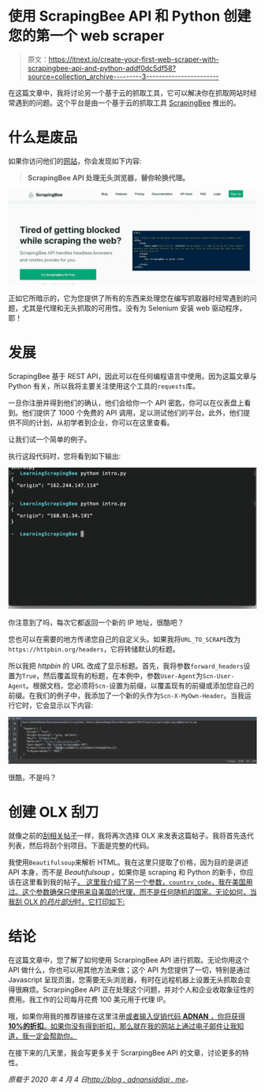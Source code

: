 # 使用 ScrapingBee API 和 Python 创建您的第一个 web scraper

> 原文：<https://itnext.io/create-your-first-web-scraper-with-scrapingbee-api-and-python-addf0dc5df58?source=collection_archive---------3----------------------->

在这篇文章中，我将讨论另一个基于云的抓取工具，它可以解决你在抓取网站时经常遇到的问题。这个平台是由一个基于云的抓取工具 [ScrapingBee](https://www.scrapingbee.com?fpr=adnan-35) 推出的。

# 什么是废品

如果你访问他们的[网站](https://www.scrapingbee.com?fpr=adnan-35)，你会发现如下内容:

> **ScrapingBee API 处理无头浏览器，替你轮换代理。**

![](img/cf220b120b6b5436255bc6e731cd2983.png)

正如它所暗示的，它为您提供了所有的东西来处理您在编写抓取器时经常遇到的问题，尤其是代理和无头抓取的可用性。没有为 Selenium 安装 web 驱动程序，耶！

# 发展

ScrapingBee 基于 REST API，因此可以在任何编程语言中使用。因为这篇文章与 Python 有关，所以我将主要关注使用这个工具的`requests`库。

一旦你注册并得到他们的确认，他们会给你一个 API 密匙，你可以在仪表盘上看到。他们提供了 1000 个免费的 API 调用，足以测试他们的平台。此外，他们提供不同的计划，从初学者到企业，你可以在这里查看。

让我们试一个简单的例子。

执行这段代码时，您将看到如下输出:

![](img/0b322455ca7f7c19ee2ffeee55713d6d.png)

你注意到了吗，每次它都返回一个新的 IP 地址，很酷吧？

您也可以在需要的地方传递您自己的自定义头。如果我将`URL_TO_SCRAPE`改为`https://httpbin.org/headers`，它将转储默认的标题。

所以我把 *httpbin* 的 URL 改成了显示标题。首先，我将参数`forward_headers`设置为`True`，然后覆盖现有的标题，在本例中，参数`User-Agent`为`Scn-User-Agent`。根据文档，您必须将`Scn-`设置为前缀，以覆盖现有的前缀或添加您自己的前缀。在我们的例子中，我添加了一个新的头作为`Scn-X-MyOwn-Header`。当我运行它时，它会显示以下内容:

![](img/93d853482c0e7f3f3475ad08cd0d4fdc.png)

很酷，不是吗？

# 创建 OLX 刮刀

就像之前的[刮相关帖子](http://blog.adnansiddiqi.me/tag/scraping/)一样，我将再次选择 OLX 来发表这篇帖子。我将首先迭代列表，然后将刮个别项目。下面是完整的代码。

我使用`Beautifulsoup`来解析 HTML。我在这里只提取了价格，因为目的是讲述 API 本身，而不是 *Beautifulsoup* 。如果你是 scraping 和 Python 的新手，你应该在这里看到我的帖子[。
这里我介绍了另一个参数，`country_code`，我在美国用过。这个参数确保只使用来自美国的代理，而不是任何随机的国家。无论如何，当我刮 OLX 的*药片部分*时，它打印如下:](http://blog.adnansiddiqi.me/write-your-first-web-scraper-in-python-with-beautifulsoup/)

# 结论

在这篇文章中，您了解了如何使用 ScrarpingBee API 进行抓取。无论你用这个 API 做什么，你也可以用其他方法来做；这个 API 为您提供了一切，特别是通过 Javascript 呈现页面，您需要无头浏览器，有时在远程机器上设置无头抓取会变得很麻烦。ScrarpingBee API 正在处理这个问题，并对个人和企业收取象征性的费用。我工作的公司每月花费 100 美元用于代理 IP。

哦，如果你用我的推荐链接在这里注册[或者输入促销代码 **ADNAN** ，你将获得 **10%的折扣**。如果你没有得到折扣，那么就在我的网站上通过电子邮件让我知道，我一定会帮助你。](https://www.scrapingbee.com?fpr=adnan-35)

在接下来的几天里，我会写更多关于 ScrarpingBee API 的文章，讨论更多的特性。

*原载于 2020 年 4 月 4 日*[*http://blog . adnansiddiqi . me*](http://blog.adnansiddiqi.me/create-your-first-web-scraper-with-scrapingbee-api-and-python/?utm_source=r_python_scrapingbee&utm_medium=reddit&utm_campaign=c_r_python_scrapingbee)*。*